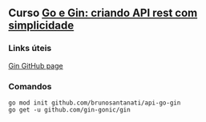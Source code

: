 ## Curso [Go e Gin: criando API rest com simplicidade](https://cursos.alura.com.br/course/go-gin-api-rest-simplicidade)  

### Links úteis  

[Gin GitHub page](https://github.com/gin-gonic/gin)  

### Comandos

```
go mod init github.com/brunosantanati/api-go-gin
go get -u github.com/gin-gonic/gin
```